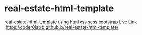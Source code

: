 # real-estate-html-template
real-estate-html-template using html css scss bootstrap 
Live Link :https://coder0labib.github.io/real-estate-html-template/
